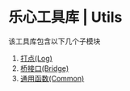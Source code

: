 # 乐心工具库 | Utils
该工具库包含以下几个子模块
1. [打点(Log)](https://gitlab.lifesense.com/web_npm/ls-utils/tree/master/docs/log)
2. [桥接口(Bridge)](https://gitlab.lifesense.com/web_npm/ls-utils/tree/master/docs/bridge)
3. [通用函数(Common)](https://gitlab.lifesense.com/web_npm/ls-utils/tree/master/docs/common)